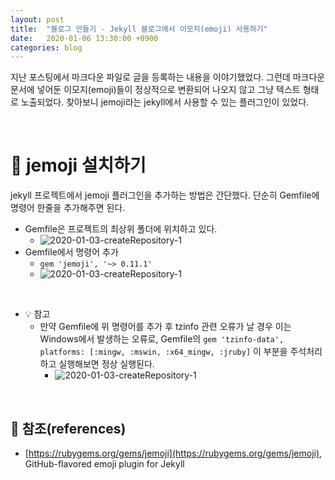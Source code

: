 ```yaml
---
layout: post
title:  "블로그 만들기 - Jekyll 블로그에서 이모지(emoji) 사용하기"
date:   2020-01-06 13:30:00 +0900
categories: blog
---
```


지난 포스팅에서 마크다운 파일로 글을 등록하는 내용을 이야기했었다. 그런데 마크다운 문서에 넣어둔 이모지(emoji)들이 정상적으로 변환되어 나오지 않고 그냥 텍스트 형태로 노출되었다. 찾아보니 jemoji라는 jekyll에서 사용할 수 있는 플러그인이 있었다.

<br>

# :gem: jemoji 설치하기
jekyll 프로젝트에서 jemoji 플러그인을 추가하는 방법은 간단했다.
단순히 Gemfile에 명령어 한줄을 추가해주면 된다.

- Gemfile은 프로젝트의 최상위 폴더에 위치하고 있다.
    - ![2020-01-03-createRepository-1]({{site.baseurl}}/assets/images/2020-01-06-installJemoji-1.jpg)
- Gemfile에서 명령어 추가
    - `gem 'jemoji', '~> 0.11.1'`
    - ![2020-01-03-createRepository-1]({{site.baseurl}}/assets/images/2020-01-06-installJemoji-2.jpg)

<br>

- :bulb: 참고
    - 만약 Gemfile에 위 명령어를 추가 후 tzinfo 관련 오류가 날 경우 이는 Windows에서 발생하는 오류로, Gemfile의 `gem 'tzinfo-data', platforms: [:mingw, :mswin, :x64_mingw, :jruby]` 이 부분을 주석처리하고 실행해보면 정상 실행된다. 
        - ![2020-01-03-createRepository-1]({{site.baseurl}}/assets/images/2020-01-06-installJemoji-3.jpg)

<br>

## :bookmark_tabs: 참조(references)
- [https://rubygems.org/gems/jemoji](https://rubygems.org/gems/jemoji), GitHub-flavored emoji plugin for Jekyll